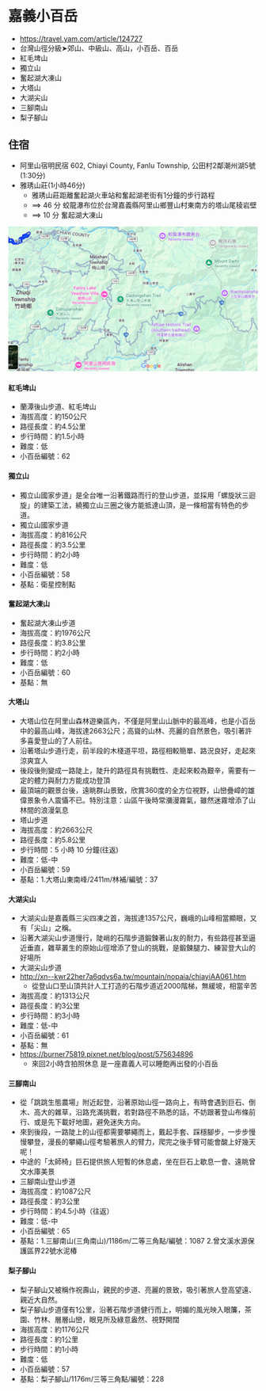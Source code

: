 # 嘉義小百岳
- https://travel.yam.com/article/124727
- 台灣山徑分級➤郊山、中級山、高山，小百岳、百岳
- 紅毛埤山
- 獨立山
- 奮起湖大凍山
- 大塔山
- 大湖尖山
- 三腳南山
- 梨子腳山

## 住宿
- 阿里山宿明民宿 602, Chiayi County, Fanlu Township, 公田村2鄰潮州湖5號(1:30分)
- 雅琇山莊(1小時46分)
  - 雅琇山莊距離奮起湖火車站和奮起湖老街有1分鐘的步行路程
  - ==> 46 分  蛟龍瀑布位於台灣嘉義縣阿里山鄉豐山村東南方的塔山尾稜岩壁
  - ==> 10  分 奮起湖大凍山

![嘉義_住宿](嘉義_住宿.png)

####  紅毛埤山
- 蘭潭後山步道、紅毛埤山
- 海拔高度：約150公尺
- 路徑長度：約4.5公里
- 步行時間：約1.5小時
- 難度：低
- 小百岳編號：62
####  獨立山
- 獨立山國家步道」是全台唯一沿著鐵路而行的登山步道，並採用「螺旋狀三迴旋」的建築工法，繞獨立山三圈之後方能抵達山頂，是一條相當有特色的步道。
- 獨立山國家步道
- 海拔高度：約816公尺
- 路徑長度：約3.5公里
- 步行時間：約2小時
- 難度：低
- 小百岳編號：58
- 基點：衛星控制點

####  奮起湖大凍山
- 奮起湖大凍山步道
- 海拔高度：約1976公尺
- 路徑長度：約3.8公里
- 步行時間：約2小時
- 難度：低
- 小百岳編號：60
- 基點：無

####  大塔山
- 大塔山位在阿里山森林遊樂區內，不僅是阿里山山脈中的最高峰，也是小百岳中的最高山峰，海拔達2663公尺；高聳的山林、亮麗的自然景色，吸引著許多喜愛登山的了人前往。
- 沿著塔山步道行走，前半段的木棧道平坦，路徑相較簡單、路況良好，走起來涼爽宜人
- 後段後則變成一路陡上，陡升的路徑具有挑戰性、走起來較為艱辛，需要有一定的體力與耐力方能成功登頂
- 最頂端的觀景台後，遠眺群山景致，欣賞360度的全方位視野，山巒疊嶂的雄偉景象令人震懾不已。特別注意：山區午後時常瀰漫霧氣，雖然迷霧增添了山林間的浪漫氣息
- 塔山步道
- 海拔高度：約2663公尺
- 路徑長度：約5.8公里
- 步行時間：5 小時 10 分鐘(往返)
- 難度：低-中
- 小百岳編號：59
- 基點：1.大塔山東南峰/2411m/林補/編號：37

####  大湖尖山
- 大湖尖山是嘉義縣三尖四凍之首，海拔達1357公尺，巍峨的山峰相當顯眼，又有「尖山」之稱。
- 沿著大湖尖山步道慢行，陡峭的石階步道鍛鍊著山友的耐力，有些路徑甚至逼近垂直，雜草叢生的原始山徑增添了登山的挑戰，是鍛鍊腿力、練習登大山的好場所
- 大湖尖山步道
- http://xn--kwr22her7a6qdvs6a.tw/mountain/nopaia/chiayiAA061.htm
  - 從登山口至山頂共計人工打造的石階步道近2000階梯，無緩坡，相當辛苦
- 海拔高度：約1313公尺
- 路徑長度：約3公里
- 步行時間：約3小時
- 難度：低-中
- 小百岳編號：61
- 基點：無
- https://burner75819.pixnet.net/blog/post/575634896
  - 來回2小時含拍照休息 是一座嘉義人可以睡飽再出發的小百岳

####  三腳南山
- 從「跳跳生態農場」附近起登，沿著原始山徑一路向上，有時會遇到巨石、倒木、高大的雜草，沿路充滿挑戰，若對路徑不熟悉的話，不妨跟著登山布條前行、或是先下載好地圖，避免迷失方向。
- 來到後段，一路陡上的山徑都需要攀繩而上，戴起手套、踩穩腳步，一步步慢慢攀登，漫長的攀繩山徑考驗著旅人的臂力，爬完之後手臂可能會酸上好幾天呢！
- 中途的「太師椅」巨石提供旅人短暫的休息處，坐在巨石上歇息一會、遠眺曾文水庫美景
- 三腳南山登山步道
- 海拔高度：約1087公尺
- 路徑長度：約3公里
- 步行時間：約4.5小時（往返）
- 難度：低-中
- 小百岳編號：65
- 基點：1.三腳南山(三角南山)/1186m/二等三角點/編號：1087 2.曾文溪水源保護區界22號水泥椿

####  梨子腳山
- 梨子腳山又被稱作祝壽山，親民的步道、亮麗的景致，吸引著旅人登高望遠、親近大自然。
- 梨子腳山步道僅有1公里，沿著石階步道健行而上，明媚的風光映入眼簾，茶園、竹林、層層山巒，眼見所及綠意盎然、視野開闊
- 海拔高度：約1176公尺
- 路徑長度：約1公里
- 步行時間：約1小時
- 難度：低
- 小百岳編號：57
- 基點：梨子腳山/1176m/三等三角點/編號：228
